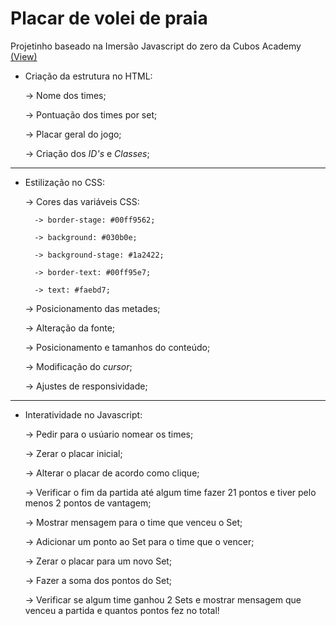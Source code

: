 # Placar de volei de praia 
Projetinho baseado na Imersão Javascript do zero da Cubos Academy
[(View)](https://tommattih.github.io/placar-de-volei/)


* Criação da estrutura no HTML:
    
    -> Nome dos times;
    
    -> Pontuação dos times por set;
    
    -> Placar geral do jogo;
    
    -> Criação dos _ID's_ e _Classes_;
    
---
    
* Estilização no CSS:

    -> Cores das variáveis CSS:
    
        -> border-stage: #00ff9562;
        
        -> background: #030b0e;
        
        -> background-stage: #1a2422;
        
        -> border-text: #00ff95e7;
        
        -> text: #faebd7;
        
    -> Posicionamento das metades;
    
    -> Alteração da fonte;
    
    -> Posicionamento e tamanhos do conteúdo;
    
    -> Modificação do _cursor_;
    
    -> Ajustes de responsividade;
    
    
---

* Interatividade no Javascript:

    -> Pedir para o usúario nomear os times;
    
    -> Zerar o placar inicial;
    
    -> Alterar o placar de acordo como clique;
    
    -> Verificar o fim da partida até algum time fazer 21 pontos e tiver pelo menos 2 pontos de vantagem;
    
    -> Mostrar mensagem para o time que venceu o Set;
    
    -> Adicionar um ponto ao Set para o time que o vencer;
    
    -> Zerar o placar para um novo Set;
    
    -> Fazer a soma dos pontos do Set;
    
    -> Verificar se algum time ganhou 2 Sets e mostrar mensagem que venceu a partida e quantos pontos fez no total!
